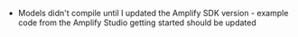 - Models didn't compile until I updated the Amplify SDK version - example code from the Amplify Studio getting started should be updated

